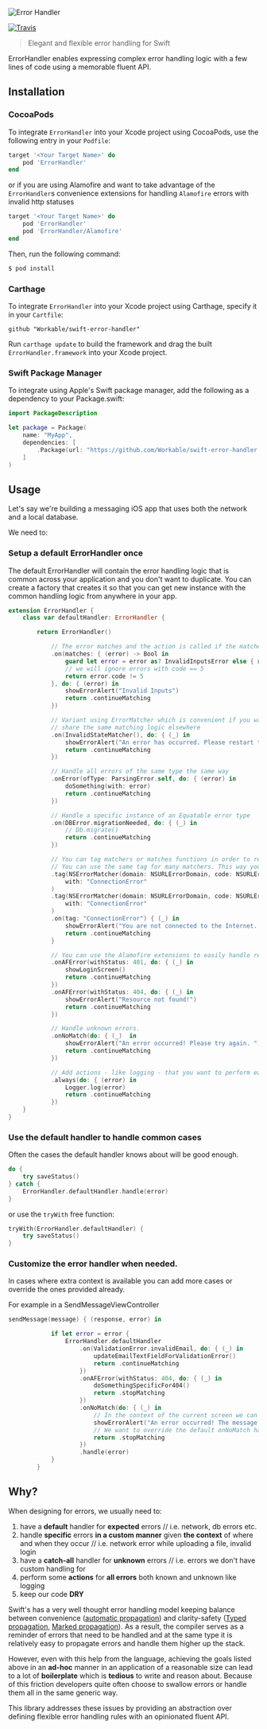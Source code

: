 ![Error Handler](https://github.com/Workable/swift-error-handler/blob/master/ErrorHandler.png)

[![Travis](https://travis-ci.org/Workable/swift-error-handler.svg?branch=master)](https://travis-ci.org/Workable/swift-error-handler)

> Elegant and flexible error handling for Swift

ErrorHandler enables expressing complex error handling logic with a few lines of code using a memorable fluent API.


## Installation

### CocoaPods

To integrate `ErrorHandler` into your Xcode project using CocoaPods, use the following entry in your `Podfile`:

```ruby
target '<Your Target Name>' do
    pod 'ErrorHandler'
end
```

or if you are using Alamofire and want to take advantage of the `ErrorHandler`s convenience extensions for handling `Alamofire` errors with  invalid http statuses


```ruby
target '<Your Target Name>' do
    pod 'ErrorHandler'
    pod 'ErrorHandler/Alamofire'
end
```

Then, run the following command:

```bash
$ pod install
```

### Carthage

To integrate `ErrorHandler` into your Xcode project using Carthage, specify it in your `Cartfile`:

```ogdl
github "Workable/swift-error-handler"
```

Run `carthage update` to build the framework and drag the built `ErrorHandler.framework` into your Xcode project.

### Swift Package Manager

To integrate using Apple's Swift package manager, add the following as a dependency to your Package.swift:

```swift
import PackageDescription

let package = Package(
    name: "MyApp",
    dependencies: [
        .Package(url: "https://github.com/Workable/swift-error-handler.git", majorVersion: 0)
    ]
)
```


## Usage

Let's say we're building a messaging iOS app that uses both the network and a local database.

We need to:

### Setup a default ErrorHandler once

The default ErrorHandler will contain the error handling logic that is common across your application and you don't want to duplicate. You can create a factory that creates it so that you can get new instance with the common handling logic from anywhere in your app.

```swift
extension ErrorHandler {
    class var defaultHandler: ErrorHandler {

        return ErrorHandler()

            // Τhe error matches and the action is called if the matches closure returns true
            .on(matches: { (error) -> Bool in
                guard let error = error as? InvalidInputsError else { return false }
                // we will ignore errors with code == 5
                return error.code != 5
            }, do: { (error) in
                showErrorAlert("Invalid Inputs")
                return .continueMatching
            })

            // Variant using ErrorMatcher which is convenient if you want to
            // share the same matching logic elsewhere
            .on(InvalidStateMatcher(), do: { (_) in
                showErrorAlert("An error has occurred. Please restart the app.")
                return .continueMatching
            })

            // Handle all errors of the same type the same way
            .onError(ofType: ParsingError.self, do: { (error) in
                doSomething(with: error)
                return .continueMatching
            })

            // Handle a specific instance of an Equatable error type
            .on(DBError.migrationNeeded, do: { (_) in
                // Db.migrate()
                return .continueMatching
            })

            // You can tag matchers or matches functions in order to reuse them with a more memorable alias.
            // You can use the same tag for many matchers. This way you can group them and handle their errors together.
            .tag(NSErrorMatcher(domain: NSURLErrorDomain, code: NSURLErrorNetworkConnectionLost),
                with: "ConnectionError"
            )
            .tag(NSErrorMatcher(domain: NSURLErrorDomain, code: NSURLErrorNotConnectedToInternet),
                with: "ConnectionError"
            )
            .on(tag: "ConnectionError") { (_) in
                showErrorAlert("You are not connected to the Internet. Please check your connection and retry.")
                return .continueMatching
            }

            // You can use the Alamofire extensions to easily handle responses with invalid http status
            .onAFError(withStatus: 401, do: { (_) in
                showLoginScreen()
                return .continueMatching
            })
            .onAFError(withStatus: 404, do: { (_) in
                showErrorAlert("Resource not found!")
                return .continueMatching
            })

            // Handle unknown errors.
            .onNoMatch(do: { (_)  in
                showErrorAlert("An error occurred! Please try again. ")
                return .continueMatching
            })

            // Add actions - like logging - that you want to perform each time - whether the error was matched or not
            .always(do: { (error) in
                Logger.log(error)
                return .continueMatching
            })
    }
}
```
### Use the default handler to handle common cases

Often the cases the default handler knows about will be good enough.

```swift
do {
    try saveStatus()
} catch {
    ErrorHandler.defaultHandler.handle(error)
}
```

or use the `tryWith` free function:

```swift
tryWith(ErrorHandler.defaultHandler) {
    try saveStatus()
}
```
### Customize the error handler when needed.

In cases where extra context is available you can add more cases or override the ones provided already.

For example in a SendMessageViewController

```swift
sendMessage(message) { (response, error) in

            if let error = error {
                ErrorHandler.defaultHandler
                    .on(ValidationError.invalidEmail, do: { (_) in
                        updateEmailTextFieldForValidationError()
                        return .continueMatching
                    })
                    .onAFError(withStatus: 404, do: { (_) in
                        doSomethingSpecificFor404()
                        return .stopMatching
                    })
                    .onNoMatch(do: { (_) in
                        // In the context of the current screen we can provide a better message.
                        showErrorAlert("An error occurred! The message has not been sent.")
                        // We want to override the default onNoMatch handling so we stop searching for other matches.
                        return .stopMatching
                    })
                    .handle(error)
            }
        }
```


## Why?

When designing for errors, we usually need to:

1. have a **default** handler for **expected** errors
   // i.e. network, db errors etc.
2. handle **specific** errors **in a custom manner** given **the context**  of where and when they occur
   // i.e. network error while uploading a file, invalid login
3. have a **catch-all** handler for **unknown** errors
   // i.e. errors we don't have custom handling for
4. perform some **actions** for **all errors** both known and unknown like logging
5. keep our code **DRY**

Swift's has a very well thought error handling model keeping balance between convenience ([automatic propagation](https://github.com/apple/swift/blob/master/docs/ErrorHandlingRationale.rst#automatic-propagation)) and clarity-safety ([Typed propagation](https://github.com/apple/swift/blob/master/docs/ErrorHandlingRationale.rst#id3), [Marked propagation](https://github.com/apple/swift/blob/master/docs/ErrorHandlingRationale.rst#id4)). As a result, the compiler serves as a reminder of errors that need to be handled and at the same type it is relatively easy to propagate errors and handle them higher up the stack.

However, even with this help from the language, achieving the goals listed above in an **ad-hoc** manner in an application of a reasonable size can lead to a lot of **boilerplate** which is **tedious** to write and reason about. Because of this friction developers quite often choose to swallow errors or handle them all in the same generic way.

This library addresses these issues by providing an abstraction over defining flexible error handling rules with an opinionated fluent API.
